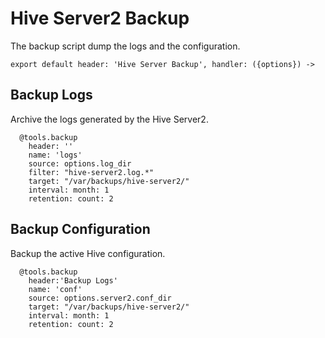 
# Hive Server2 Backup

The backup script dump the logs and the configuration.

    export default header: 'Hive Server Backup', handler: ({options}) ->

## Backup Logs

Archive the logs generated by the Hive Server2.

      @tools.backup
        header: ''
        name: 'logs'
        source: options.log_dir
        filter: "hive-server2.log.*"
        target: "/var/backups/hive-server2/"
        interval: month: 1
        retention: count: 2

## Backup Configuration

Backup the active Hive configuration.

      @tools.backup
        header:'Backup Logs'
        name: 'conf'
        source: options.server2.conf_dir
        target: "/var/backups/hive-server2/"
        interval: month: 1
        retention: count: 2
